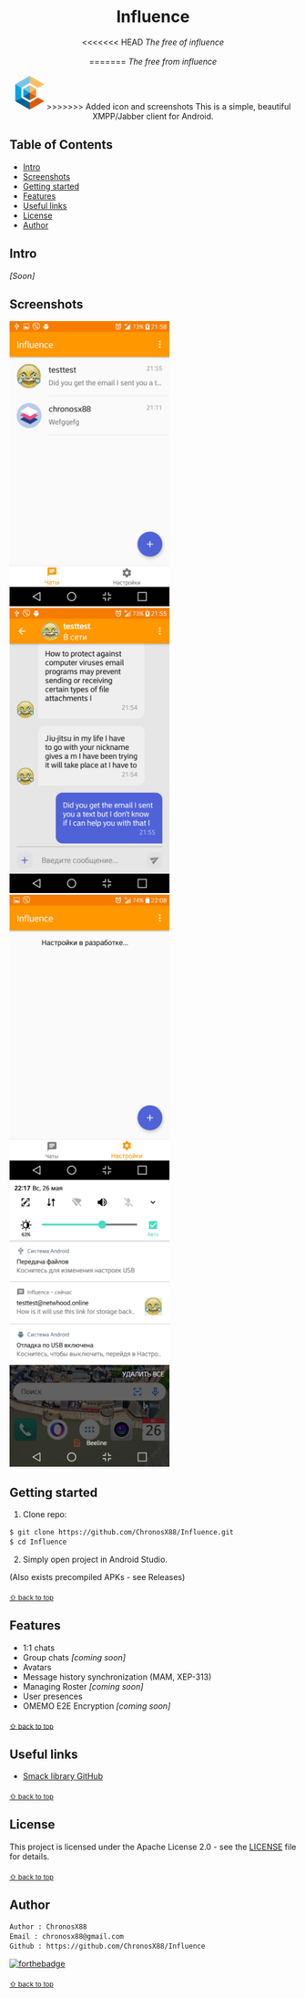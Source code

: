 <p align="center">
	<h1 align="center">Influence</h1>
	<p align="center">
<<<<<<< HEAD
	<i>The free of influence</i> <br><br>
=======
	<i>The free from influence</i> <br><br>
	    <img src="resources/icon.svg" alt="" height="59" width="">   
>>>>>>> Added icon and screenshots
    	This is a simple, beautiful XMPP/Jabber client for Android.
  </p>
 </p>

<!-- Used for the "back to top" links within the document -->
<div id="contents"></div>

## Table of Contents

- [Intro](#intro)
- [Screenshots](#screenshots)
- [Getting started](#getting-started)
- [Features](#features)
- [Useful links](#useful-links)
- [License](#license)
- [Author](#author)

## Intro
*[Soon]*

## Screenshots
<img src="resources/Screenshot1.png" alt="" height="500" width=""> <img src="resources/Screenshot2.png" alt="" height="500" width=""> <img src="resources/Screenshot3.png" alt="" height="500" width=""> <img src="resources/Screenshot4.png" alt="" height="500" width="">

## Getting started
1. Clone repo:
```bash
$ git clone https://github.com/ChronosX88/Influence.git
$ cd Influence
```
2. Simply open project in Android Studio.

(Also exists precompiled APKs - see Releases)

<sub>[⇧ back to top](#contents)</sub>

## Features
- 1:1 chats
- Group chats *[coming soon]*
- Avatars
- Message history synchronization (MAM, XEP-313)
- Managing Roster *[coming soon]*
- User presences
- OMEMO E2E Encryption *[coming soon]*

<sub>[⇧ back to top](#contents)</sub>

## Useful links

- [Smack library GitHub](https://github.com/igniterealtime/Smack)

<sub>[⇧ back to top](#contents)</sub>

## License

This project is licensed under the Apache License 2.0 - see the [LICENSE](LICENSE) file for details.

<sub>[⇧ back to top](#contents)</sub>

## Author

```txt
Author : ChronosX88
Email : chronosx88@gmail.com
Github : https://github.com/ChronosX88/Influence
```

[![forthebadge](https://forthebadge.com/images/badges/built-with-love.svg)](https://forthebadge.com)

<sub>[⇧ back to top](#contents)</sub>
